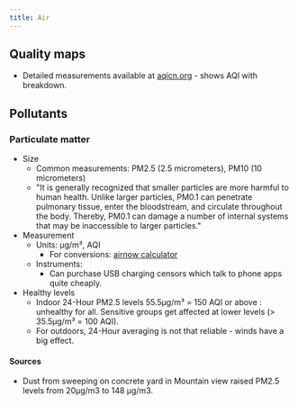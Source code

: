 ```yaml
---
title: Air
---
```


## Quality maps
- Detailed measurements available at [aqicn.org](http://aqicn.org/city/india/bengaluru/hebbal/) - shows AQI with breakdown.

## Pollutants
### Particulate matter
- Size
  - Common measurements: PM2.5 (2.5 micrometers), PM10 (10 micrometers)
  - "It is generally recognized that smaller particles are more harmful to human health. Unlike larger particles, PM0.1 can penetrate pulmonary tissue, enter the bloodstream, and circulate throughout the body. Thereby, PM0.1 can damage a number of internal systems that may be inaccessible to larger particles."
- Measurement
  - Units: μg/m³, AQI
    - For conversions: [airnow calculator](https://airnow.gov/index.cfm?action=airnow.calculator)
  - Instruments:
    - Can purchase USB charging censors which talk to phone apps quite cheaply.
- Healthy levels
  - Indoor 24-Hour PM2.5 levels 55.5μg/m³ = 150 AQI or above : unhealthy for all. Sensitive groups get affected at lower levels (> 35.5μg/m³ = 100 AQI).
  - For outdoors, 24-Hour averaging is not that reliable - winds have a big effect.

#### Sources
- Dust from sweeping on concrete yard in Mountain view raised PM2.5 levels from 20μg/m3 to 148 μg/m3. 
